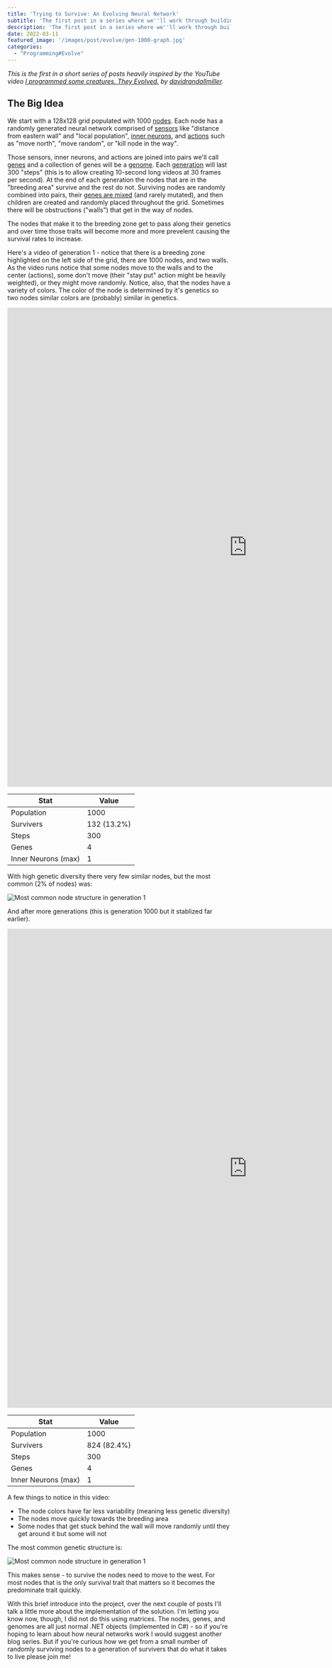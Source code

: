 ```yaml
---
title: 'Trying to Survive: An Evolving Neural Network'
subtitle: 'The first post in a series where we''ll work through building an evolving network of nodes fighting for survival.'
description: 'The first post in a series where we''ll work through building an evolving network of nodes fighting for survival.'
date: 2022-03-11
featured_image: '/images/post/evolve/gen-1000-graph.jpg'
categories: 
  - "Programming#Evolve"
---
```


_This is the first in a short series of posts heavily inspired by the YouTube video [I programmed some creatures. They Evolved.](https://www.youtube.com/watch?v=N3tRFayqVtk) by [davidrandallmiller](https://www.youtube.com/channel/UCfqPst3x4TrBUsYAF83uOBg)._

<h2>The Big Idea</h2>

We start with a 128x128 grid populated with 1000 [nodes](https://github.com/bubbafat/evolve/blob/master/evolve/Node.cs).  Each node has a randomly generated neural network comprised of [sensors](https://github.com/bubbafat/evolve/blob/master/evolve/Sensor.cs) like "distance from eastern wall" and "local population", [inner neurons](https://github.com/bubbafat/evolve/blob/master/evolve/InnerNeuron.cs), and [actions](https://github.com/bubbafat/evolve/blob/master/evolve/Action.cs) such as "move north", "move random", or "kill node in the way".  

Those sensors, inner neurons, and actions are joined into pairs we'll call [genes](https://github.com/bubbafat/evolve/blob/master/evolve/Gene.cs) and a collection of genes will be a [genome](https://github.com/bubbafat/evolve/blob/master/evolve/Genome.cs).  Each [generation](https://github.com/bubbafat/evolve/blob/master/evolve/Simulation.cs) will last 300 "steps" (this is to allow creating 10-second long videos at 30 frames per second).  At the end of each generation the nodes that are in the "breeding area" survive and the rest do not.  Surviving nodes are randomly combined into pairs, their [genes are mixed](https://github.com/bubbafat/evolve/blob/master/evolve/NetworkBuilder.cs) (and rarely mutated), and then children are created and randomly placed throughout the grid.  Sometimes there will be obstructions ("walls") that get in the way of nodes.

The nodes that make it to the breeding zone get to pass along their genetics and over time those traits will become more and more prevelent causing the survival rates to increase.

Here's a video of generation 1 - notice that there is a breeding zone highlighted on the left side of the grid, there are 1000 nodes, and two walls.  As the video runs notice that some nodes move to the walls and to the center (actions), some don't move (their "stay put" action might be heavily weighted), or they might move randomly.  Notice, also, that the nodes have a variety of colors.  The color of the node is determined by it's genetics so two nodes similar colors are (probably) similar in genetics.

<iframe src="https://player.vimeo.com/video/687328945?h=05d261afea&amp;badge=0&amp;autopause=0&amp;player_id=0&amp;app_id=58479" width="1080" height="1080" frameborder="0" allow="autoplay; fullscreen; picture-in-picture" allowfullscreen title="gen-1"></iframe>

| Stat | Value |
|------|-------|
| Population | 1000 |
| Survivers | 132 (13.2%) |
| Steps | 300 |
| Genes | 4 |
| Inner Neurons (max) | 1 |

With high genetic diversity there very few similar nodes, but the most common (2% of nodes) was:

![Most common node structure in generation 1](/images/post/evolve/gen-1-graph.jpg)

And after more generations (this is generation 1000 but it stablized far earlier).

<iframe src="https://player.vimeo.com/video/687328951?h=916f7eb644&amp;badge=0&amp;autopause=0&amp;player_id=0&amp;app_id=58479" width="1080" height="1080" frameborder="0" allow="autoplay; fullscreen; picture-in-picture" allowfullscreen title="gen-1000"></iframe>

| Stat | Value |
|------|-------|
| Population | 1000 |
| Survivers | 824 (82.4%) |
| Steps | 300 |
| Genes | 4 |
| Inner Neurons (max) | 1 |

A few things to notice in this video:

- The node colors have far less variability (meaning less genetic diversity)
- The nodes move quickly towards the breeding area
- Some nodes that get stuck behind the wall will move randomly until they get around it but some will not

The most common genetic structure is:

![Most common node structure in generation 1](/images/post/evolve/gen-1000-graph.jpg)

This makes sense - to survive the nodes need to move to the west.  For most nodes that is the only survival trait that matters so it becomes the predominate trait quickly.

With this brief introduce into the project, over the next couple of posts I'll talk a little more about the implementation of the solution. I'm letting you know now, though, I did not do this using matrices. The nodes, genes, and genomes are all just normal .NET objects (implemented in C#) - so if you're hoping to learn about how neural networks work I would suggest another blog series. But if you're curious how we get from a small number of randomly surviving nodes to a generation of survivers that do what it takes to live please join me!

